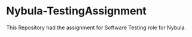# Nybula-TestingAssignment
This Repository had the assignment for Software Testing role for Nybula. 
